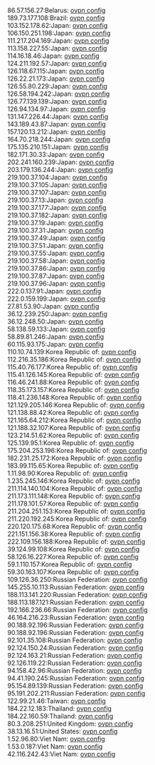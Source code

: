 86.57.156.27:Belarus: [ovpn config](vpn/86_57_156_27.ovpn)  
189.73.177.108:Brazil: [ovpn config](vpn/189_73_177_108.ovpn)  
103.152.178.62:Japan: [ovpn config](vpn/103_152_178_62.ovpn)  
106.150.251.198:Japan: [ovpn config](vpn/106_150_251_198.ovpn)  
111.217.204.169:Japan: [ovpn config](vpn/111_217_204_169.ovpn)  
113.158.227.55:Japan: [ovpn config](vpn/113_158_227_55.ovpn)  
114.16.18.46:Japan: [ovpn config](vpn/114_16_18_46.ovpn)  
124.211.192.57:Japan: [ovpn config](vpn/124_211_192_57.ovpn)  
126.118.67.115:Japan: [ovpn config](vpn/126_118_67_115.ovpn)  
126.22.21.173:Japan: [ovpn config](vpn/126_22_21_173.ovpn)  
126.55.80.229:Japan: [ovpn config](vpn/126_55_80_229.ovpn)  
126.58.194.242:Japan: [ovpn config](vpn/126_58_194_242.ovpn)  
126.77.139.139:Japan: [ovpn config](vpn/126_77_139_139.ovpn)  
126.94.134.97:Japan: [ovpn config](vpn/126_94_134_97.ovpn)  
131.147.226.44:Japan: [ovpn config](vpn/131_147_226_44.ovpn)  
143.189.43.87:Japan: [ovpn config](vpn/143_189_43_87.ovpn)  
157.120.13.212:Japan: [ovpn config](vpn/157_120_13_212.ovpn)  
164.70.218.244:Japan: [ovpn config](vpn/164_70_218_244.ovpn)  
175.135.210.151:Japan: [ovpn config](vpn/175_135_210_151.ovpn)  
182.171.30.33:Japan: [ovpn config](vpn/182_171_30_33.ovpn)  
202.241.160.239:Japan: [ovpn config](vpn/202_241_160_239.ovpn)  
203.179.136.244:Japan: [ovpn config](vpn/203_179_136_244.ovpn)  
219.100.37.104:Japan: [ovpn config](vpn/219_100_37_104.ovpn)  
219.100.37.105:Japan: [ovpn config](vpn/219_100_37_105.ovpn)  
219.100.37.107:Japan: [ovpn config](vpn/219_100_37_107.ovpn)  
219.100.37.13:Japan: [ovpn config](vpn/219_100_37_13.ovpn)  
219.100.37.177:Japan: [ovpn config](vpn/219_100_37_177.ovpn)  
219.100.37.182:Japan: [ovpn config](vpn/219_100_37_182.ovpn)  
219.100.37.19:Japan: [ovpn config](vpn/219_100_37_19.ovpn)  
219.100.37.31:Japan: [ovpn config](vpn/219_100_37_31.ovpn)  
219.100.37.49:Japan: [ovpn config](vpn/219_100_37_49.ovpn)  
219.100.37.51:Japan: [ovpn config](vpn/219_100_37_51.ovpn)  
219.100.37.55:Japan: [ovpn config](vpn/219_100_37_55.ovpn)  
219.100.37.58:Japan: [ovpn config](vpn/219_100_37_58.ovpn)  
219.100.37.86:Japan: [ovpn config](vpn/219_100_37_86.ovpn)  
219.100.37.87:Japan: [ovpn config](vpn/219_100_37_87.ovpn)  
219.100.37.96:Japan: [ovpn config](vpn/219_100_37_96.ovpn)  
222.0.137.91:Japan: [ovpn config](vpn/222_0_137_91.ovpn)  
222.0.159.199:Japan: [ovpn config](vpn/222_0_159_199.ovpn)  
27.81.53.90:Japan: [ovpn config](vpn/27_81_53_90.ovpn)  
36.12.239.250:Japan: [ovpn config](vpn/36_12_239_250.ovpn)  
36.12.248.50:Japan: [ovpn config](vpn/36_12_248_50.ovpn)  
58.138.59.133:Japan: [ovpn config](vpn/58_138_59_133.ovpn)  
58.89.81.246:Japan: [ovpn config](vpn/58_89_81_246.ovpn)  
60.115.93.175:Japan: [ovpn config](vpn/60_115_93_175.ovpn)  
110.10.74.139:Korea Republic of: [ovpn config](vpn/110_10_74_139.ovpn)  
112.216.35.186:Korea Republic of: [ovpn config](vpn/112_216_35_186.ovpn)  
115.40.76.177:Korea Republic of: [ovpn config](vpn/115_40_76_177.ovpn)  
115.41.126.145:Korea Republic of: [ovpn config](vpn/115_41_126_145.ovpn)  
116.46.241.88:Korea Republic of: [ovpn config](vpn/116_46_241_88.ovpn)  
118.35.173.157:Korea Republic of: [ovpn config](vpn/118_35_173_157.ovpn)  
118.41.236.148:Korea Republic of: [ovpn config](vpn/118_41_236_148.ovpn)  
121.129.205.146:Korea Republic of: [ovpn config](vpn/121_129_205_146.ovpn)  
121.138.88.42:Korea Republic of: [ovpn config](vpn/121_138_88_42.ovpn)  
121.165.64.212:Korea Republic of: [ovpn config](vpn/121_165_64_212.ovpn)  
121.188.32.107:Korea Republic of: [ovpn config](vpn/121_188_32_107.ovpn)  
123.214.51.62:Korea Republic of: [ovpn config](vpn/123_214_51_62.ovpn)  
125.139.95.1:Korea Republic of: [ovpn config](vpn/125_139_95_1.ovpn)  
175.204.253.196:Korea Republic of: [ovpn config](vpn/175_204_253_196.ovpn)  
182.231.25.172:Korea Republic of: [ovpn config](vpn/182_231_25_172.ovpn)  
183.99.115.65:Korea Republic of: [ovpn config](vpn/183_99_115_65.ovpn)  
1.11.98.90:Korea Republic of: [ovpn config](vpn/1_11_98_90.ovpn)  
1.235.245.146:Korea Republic of: [ovpn config](vpn/1_235_245_146.ovpn)  
211.114.140.104:Korea Republic of: [ovpn config](vpn/211_114_140_104.ovpn)  
211.173.111.148:Korea Republic of: [ovpn config](vpn/211_173_111_148.ovpn)  
211.178.101.57:Korea Republic of: [ovpn config](vpn/211_178_101_57.ovpn)  
211.204.251.153:Korea Republic of: [ovpn config](vpn/211_204_251_153.ovpn)  
211.220.192.245:Korea Republic of: [ovpn config](vpn/211_220_192_245.ovpn)  
220.120.175.68:Korea Republic of: [ovpn config](vpn/220_120_175_68.ovpn)  
221.151.156.38:Korea Republic of: [ovpn config](vpn/221_151_156_38.ovpn)  
222.109.156.188:Korea Republic of: [ovpn config](vpn/222_109_156_188.ovpn)  
39.124.99.108:Korea Republic of: [ovpn config](vpn/39_124_99_108.ovpn)  
58.126.16.227:Korea Republic of: [ovpn config](vpn/58_126_16_227.ovpn)  
59.1.110.157:Korea Republic of: [ovpn config](vpn/59_1_110_157.ovpn)  
59.30.163.107:Korea Republic of: [ovpn config](vpn/59_30_163_107.ovpn)  
109.126.36.250:Russian Federation: [ovpn config](vpn/109_126_36_250.ovpn)  
145.255.10.113:Russian Federation: [ovpn config](vpn/145_255_10_113.ovpn)  
188.113.141.220:Russian Federation: [ovpn config](vpn/188_113_141_220.ovpn)  
188.113.187.121:Russian Federation: [ovpn config](vpn/188_113_187_121.ovpn)  
192.166.236.66:Russian Federation: [ovpn config](vpn/192_166_236_66.ovpn)  
46.164.216.23:Russian Federation: [ovpn config](vpn/46_164_216_23.ovpn)  
90.188.92.196:Russian Federation: [ovpn config](vpn/90_188_92_196.ovpn)  
90.188.92.196:Russian Federation: [ovpn config](vpn/90_188_92_196.ovpn)  
92.101.35.108:Russian Federation: [ovpn config](vpn/92_101_35_108.ovpn)  
92.124.150.24:Russian Federation: [ovpn config](vpn/92_124_150_24.ovpn)  
92.124.163.21:Russian Federation: [ovpn config](vpn/92_124_163_21.ovpn)  
92.126.119.22:Russian Federation: [ovpn config](vpn/92_126_119_22.ovpn)  
94.158.42.96:Russian Federation: [ovpn config](vpn/94_158_42_96.ovpn)  
94.41.190.245:Russian Federation: [ovpn config](vpn/94_41_190_245.ovpn)  
95.154.89.139:Russian Federation: [ovpn config](vpn/95_154_89_139.ovpn)  
95.191.202.211:Russian Federation: [ovpn config](vpn/95_191_202_211.ovpn)  
122.99.21.46:Taiwan: [ovpn config](vpn/122_99_21_46.ovpn)  
184.22.12.183:Thailand: [ovpn config](vpn/184_22_12_183.ovpn)  
184.22.160.59:Thailand: [ovpn config](vpn/184_22_160_59.ovpn)  
80.3.208.251:United Kingdom: [ovpn config](vpn/80_3_208_251.ovpn)  
38.13.16.51:United States: [ovpn config](vpn/38_13_16_51.ovpn)  
1.52.96.80:Viet Nam: [ovpn config](vpn/1_52_96_80.ovpn)  
1.53.0.187:Viet Nam: [ovpn config](vpn/1_53_0_187.ovpn)  
42.116.242.43:Viet Nam: [ovpn config](vpn/42_116_242_43.ovpn)  
